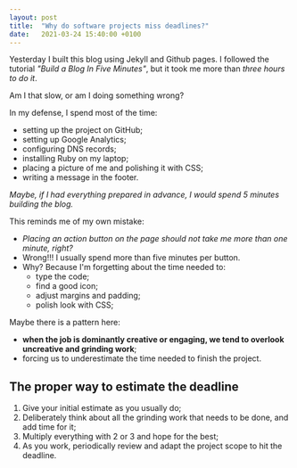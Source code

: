 ```yaml
---
layout: post
title:  "Why do software projects miss deadlines?"
date:   2021-03-24 15:40:00 +0100
---
```


Yesterday I built this blog using Jekyll and Github pages. I followed the tutorial *"Build a Blog In Five Minutes"*, but it took me more than *three hours to do it*.

Am I that slow, or am I doing something wrong?

In my defense, I spend most of the time:

- setting up the project on GitHub;
- setting up Google Analytics;
- configuring DNS records;
- installing Ruby on my laptop;
- placing a picture of me and polishing it with CSS;
- writing a message in the footer.

*Maybe, if I had everything prepared in advance, I would spend 5 minutes building the blog.*

This reminds me of my own mistake: 
- *Placing an action button on the page should not take me more than one minute, right?* 
- Wrong!!! I usually spend more than five minutes per button. 
- Why? Because I'm forgetting about the time needed to:
    - type the code;
    - find a good icon;
    - adjust margins and padding;
    - polish look with CSS;

Maybe there is a pattern here: 

- **when the job is dominantly creative or engaging, we tend to overlook uncreative and grinding work**;
- forcing us to underestimate the time needed to finish the project.

## The proper way to estimate the deadline

1. Give your initial estimate as you usually do;
2. Deliberately think about all the grinding work that needs to be done, and add time for it; 
3. Multiply everything with 2 or 3 and hope for the best;
4.  As you work, periodically review and adapt the project scope to hit the deadline.
